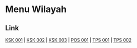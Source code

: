 # Menu Wilayah

## Link

[KSK 001](https://github.com/gigit-pemilu/pemilu-2024-99-luar-negeri/tree/main/pileg-dpr/hitung-suara/sub/99-luar-negeri/sub/05-amman-yordania/sub/01-amman-yordania/sub/0001-amman-yordania/sub/004-ksk-001)
 | 
[KSK 002](https://github.com/gigit-pemilu/pemilu-2024-99-luar-negeri/tree/main/pileg-dpr/hitung-suara/sub/99-luar-negeri/sub/05-amman-yordania/sub/01-amman-yordania/sub/0001-amman-yordania/sub/005-ksk-002)
 | 
[KSK 003](https://github.com/gigit-pemilu/pemilu-2024-99-luar-negeri/tree/main/pileg-dpr/hitung-suara/sub/99-luar-negeri/sub/05-amman-yordania/sub/01-amman-yordania/sub/0001-amman-yordania/sub/006-ksk-003)
 | 
[POS 001](https://github.com/gigit-pemilu/pemilu-2024-99-luar-negeri/tree/main/pileg-dpr/hitung-suara/sub/99-luar-negeri/sub/05-amman-yordania/sub/01-amman-yordania/sub/0001-amman-yordania/sub/001-pos-001)
 | 
[TPS 001](https://github.com/gigit-pemilu/pemilu-2024-99-luar-negeri/tree/main/pileg-dpr/hitung-suara/sub/99-luar-negeri/sub/05-amman-yordania/sub/01-amman-yordania/sub/0001-amman-yordania/sub/002-tps-001)
 | 
[TPS 002](https://github.com/gigit-pemilu/pemilu-2024-99-luar-negeri/tree/main/pileg-dpr/hitung-suara/sub/99-luar-negeri/sub/05-amman-yordania/sub/01-amman-yordania/sub/0001-amman-yordania/sub/003-tps-002)

